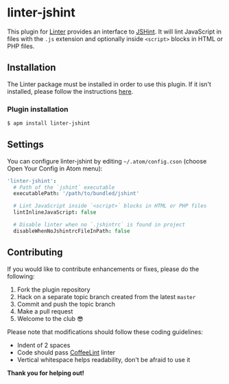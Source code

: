 linter-jshint
=========================

This plugin for [Linter](https://github.com/atom-community/linter) provides an interface to [JSHint](http://www.jshint.com/docs/). It will lint JavaScript in files with the `.js` extension and optionally inside `<script>` blocks in HTML or PHP files.

## Installation
The Linter package must be installed in order to use this plugin. If it isn't installed, please follow the instructions [here](https://github.com/atom-community/linter#how-to--installation).

### Plugin installation
```sh
$ apm install linter-jshint
```

## Settings
You can configure linter-jshint by editing `~/.atom/config.cson` (choose Open Your Config in Atom menu):
```coffee
'linter-jshint':
  # Path of the `jshint` executable
  executablePath: '/path/to/bundled/jshint'

  # Lint JavaScript inside `<script>` blocks in HTML or PHP files
  lintInlineJavaScript: false

  # Disable linter when no `.jshintrc` is found in project
  disableWhenNoJshintrcFileInPath: false
```

## Contributing
If you would like to contribute enhancements or fixes, please do the following:

1. Fork the plugin repository
2. Hack on a separate topic branch created from the latest `master`
3. Commit and push the topic branch
4. Make a pull request
5. Welcome to the club :sunglasses:

Please note that modifications should follow these coding guidelines:

- Indent of 2 spaces
- Code should pass [CoffeeLint](http://www.coffeelint.org/) linter
- Vertical whitespace helps readability, don't be afraid to use it

**Thank you for helping out!**
